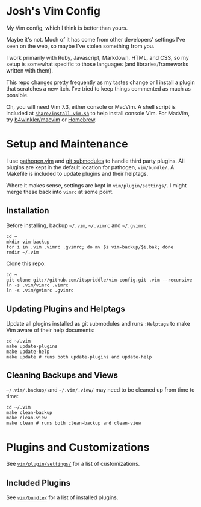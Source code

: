 # Josh's Vim Config

My Vim config, which I think is better than yours.

Maybe it's not. Much of it has come from other developers' settings I've seen
on the web, so maybe I've stolen something from you.

I work primarily with Ruby, Javascript, Markdown, HTML, and CSS, so my setup
is somewhat specific to those languages (and libraries/frameworks written with
them).

This repo changes pretty frequently as my tastes change or I
install a plugin that scratches a new itch. I've tried to keep things
commented as much as possible.

Oh, you will need Vim 7.3, either console or MacVim. A shell script is
included at [`share/install-vim.sh`](http://git.io/XnHlNQ) to help install
console Vim. For MacVim, try [b4winkler/macvim](http://git.io/2d9SNA) or
[Homebrew](http://git.io/homebrew).

# Setup and Maintenance

I use [pathogen.vim](https://github.com/tpope/vim-pathogen/) and [git
submodules](http://www.kernel.org/pub/software/scm/git/docs/git-submodule.html)
to handle third party plugins. All plugins are kept in the default location
for pathogen, `vim/bundle/`. A Makefile is included to update plugins and
their helptags.

Where it makes sense, settings are kept in `vim/plugin/settings/`. I might
merge these back into `vimrc` at some point.

## Installation

Before installing, backup `~/.vim`, `~/.vimrc` and `~/.gvimrc`

    cd ~
    mkdir vim-backup
    for i in .vim .vimrc .gvimrc; do mv $i vim-backup/$i.bak; done
    rmdir ~/.vim

Clone this repo:

    cd ~
    git clone git://github.com/itspriddle/vim-config.git .vim --recursive
    ln -s .vim/vimrc .vimrc
    ln -s .vim/gvimrc .gvimrc

## Updating Plugins and Helptags

Update all plugins installed as git submodules and runs `:Helptags` to make
Vim aware of their help documents:

    cd ~/.vim
    make update-plugins
    make update-help
    make update # runs both update-plugins and update-help

## Cleaning Backups and Views

`~/.vim/.backup/` and `~/.vim/.view/` may need to be cleaned up from time to
time:

    cd ~/.vim
    make clean-backup
    make clean-view
    make clean # runs both clean-backup and clean-view

# Plugins and Customizations

See [`vim/plugin/settings/`](http://git.io/bhf9Jg) for a list of
customizations.

## Included Plugins

See [`vim/bundle/`](http://git.io/cWGCAQ) for a list of installed plugins.
